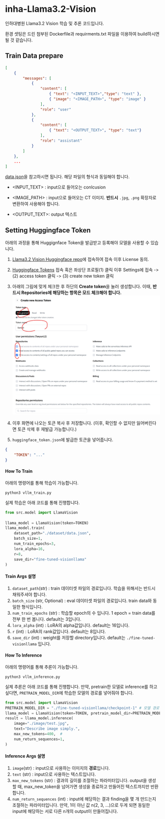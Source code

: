 # inha-Llama3.2-Vision
인하대병원 Llama3.2 Vision 학습 및 추론 코드입니다.

환경 셋팅은 드린 첨부된 Dockerfile과 requirments.txt 파일을 이용하여 build하시면 될 것 같습니다.

## Train Data prepare
```json
[
    {
        "messages": [
            {
                "content": [
                    { "text": "<INPUT_TEXT>","type": "text" },
                    { "image": "<IMAGE_PATH>", "type": "image" }
                ],
                "role": "user"
            },
            {
                "content": [
                    { "text": "<OUTPUT_TEXT>", "type": "text"}
                ],
                "role": "assistant"
            }
        ]
    },
    ...
]
```
[data.json](./dataset/data.json)을 참고하시면 됩니다.
해당 파일의 형식과 동일해야 합니다.

* <INPUT_TEXT> : input으로 들어오는 conlcusion

* <IMAGE_PATH> : input으로 들어오는 CT 이미지. **반드시** `.jpg`, `.png` 확장자로 변환하여 사용해야 합니다.  

* <OUTPUT_TEXT>: output 텍스트

## Setting Huggingface Token
아래의 과정을 통해 Huggignface Token을 발급받고 등록해야 모델을 사용할 수 있습니다.

1. [Llama3.2 Vision Huggingface repo](https://huggingface.co/meta-llama/Llama-3.2-11B-Vision-Instruct)에 접속하여 접속 이후 License 동의.

2. [Huggingface Tokens](https://huggingface.co/settings/tokens) 접속 혹은 좌상단 프로필(1) 클릭 이후 Settings에 접속 -> (2) access token 클릭 -> (3) create new token 클릭

3. 아래의 그림에 맞게 체크한 후 하단의 **Create token**을 눌러 생성합니다. 이때, **반드시 Repositories에 해당하는 항목은 모드 체크해야 합니다.**
![가이드이미지](./readme_picture/가이드이미지.png)

4. 이후 화면에 나오는 토큰 복사 후 저장합니다. (이후, 확인할 수 없지만 잃어버린다면 토큰 삭제 후 재발급 가능합니다.)

5. `huggingface_token.json`에 발급한 토큰을 넣어줍니다.
```json
{
    "TOKEN": "..."
}
```

#### How To Train
아래의 명령어를 통해 학습이 가능합니다.
```
python3 vllm_train.py
```

실제 학습은 아래 코드를 통해 진행합니다.
```python
from src.model import LlamaVision

llama_model = LlamaVision(token=TOKEN)
llama_model.train(
    dataset_path="./dataset/data.json",
    batch_size=1, 
    num_train_epochs=3,
    lora_alpha=16,  
    r=8,
    save_dir="fine-tuned-visionllama"
)
```

#### Train Args 설명
1. `dataset_path`(str) : train 데이터셋 파일의 경로입니다. 학습을 위해서는 반드시 채워주셔야 합니다.
2. `batch_size` (str, Optional) : eval 데이터셋 파일의 경로입니다. train data와 동일한 형식입니다.
3. `num_train_epochs` (str) : 학습할 epoch의 수 입니다. 1 epoch = train data를 전부 한 번 봅니다. default는 3입니다. 
4. `lora_alpha` (int) : LoRA의 alpha값입니다. default는 16입니다.
5. `r` (int) : LoRA의 rank값입니다. default는 8입니다. 
6. `save_dir` (int) : weight를 저장할 directory입니다. default는 `./fine-tuned-visionllama` 입니다.

#### How To Inference
아래의 명령어를 통해 추론이 가능합니다.

```
python3 vllm_inference.py
```

실제 추론은 아래 코드를 통해 진행합니다.
만약, pretrain한 모델로 inference를 하고 싶다면, `PRETRAIN_MODEL_DIR`에 학습한 모델의 경로를 넣어줘야 합니다.
```python
from src.model import LlamaVision
PRETRAIN_MODEL_DIR = "./fine-tuned-visionllama/checkpoint-1" # 모델 경로 예시
llama_model = LlamaVision(token=TOKEN, pretrain_model_dir=PRETRAIN_MODEL_DIR)
result = llama_model.inference(
    image="./image/test.jpg",
    text="Describe image simply.",
    max_new_tokens=400,  #
    num_return_sequences=1,
)
```

#### Inference Args 설명
1. `image`(str) : input으로 사용하는 이미지의 **경로**입니다.
2. `text` (str) : input으로 사용하는 텍스트입니다.
3. `max_new_tokens` (str) : 결과의 길이를 조절하는 파라미터입니다. output을 생성할 때, max_new_token을 넘어가면 생성을 종료하고 만들어진 텍스트까지만 반환합니다.
4. `num_return_sequences` (int) : input에 해당하는 결과 finding을 몇 개 만드는지 조절하는 파라미터입니다. 만약, 1이 아닌 값 n(2, 3, ...)으로 두게 되면 동일한 input에 해당하는 서로 다른 n개의 output이 만들어집니다.
